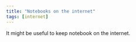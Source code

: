 ```yaml
---
title: "Notebooks on the internet"
tags: [internet]
---
```


It might be useful to keep notebook on the internet. 



